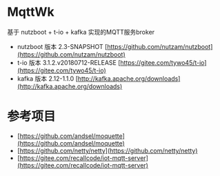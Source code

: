 # MqttWk

基于 nutzboot + t-io + kafka 实现的MQTT服务broker

* nutzboot 版本 2.3-SNAPSHOT [https://github.com/nutzam/nutzboot](https://github.com/nutzam/nutzboot)
* t-io 版本 3.1.2.v20180712-RELEASE [https://gitee.com/tywo45/t-io](https://gitee.com/tywo45/t-io)
* kafka 版本 2.12-1.1.0 [http://kafka.apache.org/downloads](http://kafka.apache.org/downloads)

# 参考项目

* [https://github.com/andsel/moquette](https://github.com/andsel/moquette)
* [https://github.com/netty/netty](https://github.com/netty/netty)
* [https://gitee.com/recallcode/iot-mqtt-server](https://gitee.com/recallcode/iot-mqtt-server)